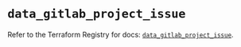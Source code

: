 # `data_gitlab_project_issue`

Refer to the Terraform Registry for docs: [`data_gitlab_project_issue`](https://registry.terraform.io/providers/gitlabhq/gitlab/18.5.0/docs/data-sources/project_issue).
